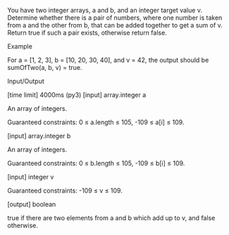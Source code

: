 You have two integer arrays, a and b, and an integer target value v. Determine whether there is a pair of numbers, where one number is taken from a and the other from b, that can be added together to get a sum of v. Return true if such a pair exists, otherwise return false.

Example

For a = [1, 2, 3], b = [10, 20, 30, 40], and v = 42, the output should be
sumOfTwo(a, b, v) = true.

Input/Output

[time limit] 4000ms (py3)
[input] array.integer a

An array of integers.

Guaranteed constraints:
0 ≤ a.length ≤ 105,
-109 ≤ a[i] ≤ 109.

[input] array.integer b

An array of integers.

Guaranteed constraints:
0 ≤ b.length ≤ 105,
-109 ≤ b[i] ≤ 109.

[input] integer v

Guaranteed constraints:
-109 ≤ v ≤ 109.

[output] boolean

true if there are two elements from a and b which add up to v, and false otherwise.
